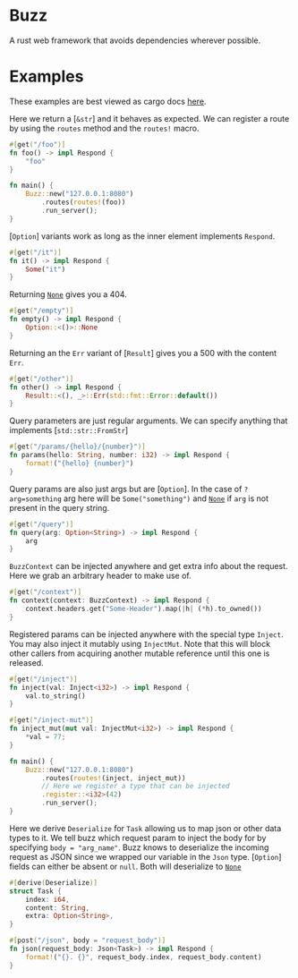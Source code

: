 # Buzz

<!-- cargo-rdme start -->

A rust web framework that avoids dependencies wherever possible.

# Examples

These examples are best viewed as cargo docs [here](https://wolfecub.github.io/buzz/).

Here we return a [`&str`] and it behaves as expected. We can register a route by using
the `routes` method and the `routes!` macro.
```rust
#[get("/foo")]
fn foo() -> impl Respond {
    "foo"
}

fn main() {
    Buzz::new("127.0.0.1:8080")
        .routes(routes!(foo))
        .run_server();
}
```

[`Option`] variants work as long as the inner element implements `Respond`.
```rust
#[get("/it")]
fn it() -> impl Respond {
    Some("it")
}
```

Returning [`None`](Option::None) gives you a 404.
```rust
#[get("/empty")]
fn empty() -> impl Respond {
    Option::<()>::None
}
```

Returning an the `Err` variant of [`Result`] gives you a 500 with the content `Err`.
```rust
#[get("/other")]
fn other() -> impl Respond {
    Result::<(), _>::Err(std::fmt::Error::default())
}
```

Query parameters are just regular arguments. We can specify anything that implements [`std::str::FromStr`]
```rust
#[get("/params/{hello}/{number}")]
fn params(hello: String, number: i32) -> impl Respond {
    format!("{hello} {number}")
}
```

Query params are also just args but are [`Option`].
In the case of `?arg=something` arg here will be `Some("something")`
and [`None`](Option::None) if `arg` is not present in the query string.
```rust
#[get("/query")]
fn query(arg: Option<String>) -> impl Respond {
    arg
}
```

`BuzzContext` can be injected anywhere and get extra info about the request.
Here we grab an arbitrary header to make use of.
```rust
#[get("/context")]
fn context(context: BuzzContext) -> impl Respond {
    context.headers.get("Some-Header").map(|h| (*h).to_owned())
}
```

Registered params can be injected anywhere with the special type `Inject`.
You may also inject it mutably using `InjectMut`. Note that this will
block other callers from acquiring another mutable reference until this one is released.
```rust
#[get("/inject")]
fn inject(val: Inject<i32>) -> impl Respond {
    val.to_string()
}

#[get("/inject-mut")]
fn inject_mut(mut val: InjectMut<i32>) -> impl Respond {
    *val = 77;
}

fn main() {
    Buzz::new("127.0.0.1:8080")
        .routes(routes!(inject, inject_mut))
        // Here we register a type that can be injected
        .register::<i32>(42)
        .run_server();
}
```

Here we derive `Deserialize` for `Task` allowing us to map json or other
data types to it. We tell buzz which request param to inject the body for by specifying `body = "arg_name"`.
Buzz knows to deserialize the incoming request as JSON since we wrapped our variable in the `Json` type.
[`Option`] fields can either be absent or `null`. Both will deserialize to [`None`](Option::None)
```rust
#[derive(Deserialize)]
struct Task {
    index: i64,
    content: String,
    extra: Option<String>,
}

#[post("/json", body = "request_body")]
fn json(request_body: Json<Task>) -> impl Respond {
    format!("{}. {}", request_body.index, request_body.content)
}
```

<!-- cargo-rdme end -->
